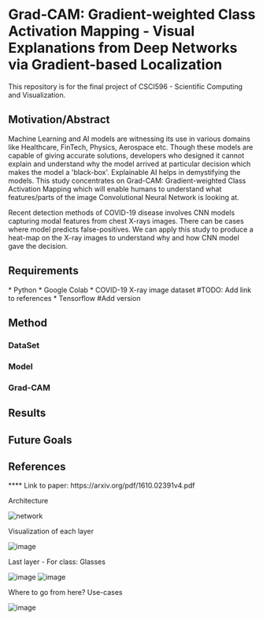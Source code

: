 # Grad-CAM: Gradient-weighted Class Activation Mapping - Visual Explanations from Deep Networks via Gradient-based Localization
This repository is for the final project of CSCI596 - Scientific Computing and Visualization.

<h2>Motivation/Abstract</h2>

Machine Learning and AI models are witnessing its use in various domains like Healthcare, FinTech, Physics, Aerospace etc. Though these models are capable of giving accurate solutions, developers who designed it cannot explain and understand why the model arrived at particular decision which makes the model a 'black-box'. Explainable AI helps in demystifying the models. This study concentrates on Grad-CAM: Gradient-weighted Class Activation Mapping which will enable humans to understand what features/parts of the image Convolutional Neural Network is looking at. 

Recent detection methods of COVID-19 disease involves CNN models capturing modal features from chest X-rays images. There can be cases where model predicts false-positives. We can apply this study to produce a heat-map on the X-ray images to understand why and how CNN model gave the decision.

<h2>Requirements</h2>
* Python
* Google Colab
* COVID-19 X-ray image dataset #TODO: Add link to references
* Tensorflow #Add version

<h2>Method</h2>
<h3>DataSet</h3>
<h3>Model</h3>
<h3>Grad-CAM</h3>

<h2>Results</h2>
<h2>Future Goals</h2>
<h2>References</h2>
****
Link to paper: https://arxiv.org/pdf/1610.02391v4.pdf

Architecture

![network](https://user-images.githubusercontent.com/13382099/143785350-2d6ca00a-64dc-4617-903c-c99d5f72a6f4.png)

Visualization of each layer

![image](https://user-images.githubusercontent.com/13382099/143785580-a7833f13-4102-4a00-9d8e-dfcca741413f.png)

Last layer - For class: Glasses

![image](https://user-images.githubusercontent.com/28820837/143785818-7db4d0a1-4546-4634-8cd9-b3c2109777e2.png)
![image](https://user-images.githubusercontent.com/28820837/143785833-c13b9077-caf1-4c55-9ddc-682c65aeb349.png)


Where to go from here? Use-cases

![image](https://user-images.githubusercontent.com/13382099/143785469-9187ed0e-e240-4a45-9105-9aee430c1e0f.png)
